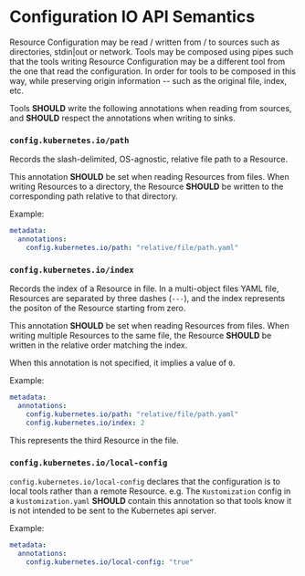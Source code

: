 # Configuration IO API Semantics

Resource Configuration may be read / written from / to sources such as directories,
stdin|out or network. Tools may be composed using pipes such that the tools writing
Resource Configuration may be a different tool from the one that read the configuration.
In order for tools to be composed in this way, while preserving origin information --
such as the original file, index, etc.

Tools **SHOULD** write the following annotations when reading from sources,
and **SHOULD** respect the annotations when writing to sinks.

### `config.kubernetes.io/path`

Records the slash-delimited, OS-agnostic, relative file path to a Resource.

This annotation **SHOULD** be set when reading Resources from files.
When writing Resources to a directory, the Resource **SHOULD** be written to the corresponding
path relative to that directory.

Example:

```yaml
metadata:
  annotations:
    config.kubernetes.io/path: "relative/file/path.yaml"
```

### `config.kubernetes.io/index`

Records the index of a Resource in file. In a multi-object files YAML file, Resources are separated
by three dashes (`---`), and the index represents the positon of the Resource starting from zero.

This annotation **SHOULD** be set when reading Resources from files.
When writing multiple Resources to the same file, the Resource **SHOULD** be written in the
relative order matching the index.

When this annotation is not specified, it implies a value of `0`.

Example:

```yaml
metadata:
  annotations:
    config.kubernetes.io/path: "relative/file/path.yaml"
    config.kubernetes.io/index: 2
```

This represents the third Resource in the file.

### `config.kubernetes.io/local-config`

`config.kubernetes.io/local-config` declares that the configuration is to local tools
rather than a remote Resource. e.g. The `Kustomization` config in a `kustomization.yaml`
**SHOULD** contain this annotation so that tools know it is not intended to be sent to
the Kubernetes api server.

Example:

```yaml
metadata:
  annotations:
    config.kubernetes.io/local-config: "true"
```
